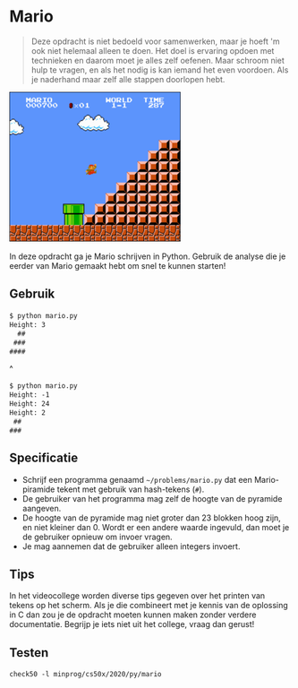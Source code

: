 # Mario

> Deze opdracht is niet bedoeld voor samenwerken, maar je hoeft 'm ook niet helemaal alleen te doen. Het doel is ervaring opdoen met technieken en daarom moet je alles zelf oefenen. Maar schroom niet hulp te vragen, en als het nodig is kan iemand het even voordoen. Als je naderhand maar zelf alle stappen doorlopen hebt.

![](../../mario/less/pyramid.png)

In deze opdracht ga je Mario schrijven in Python. Gebruik de analyse die je eerder van Mario gemaakt hebt om snel te kunnen starten!

## Gebruik

    $ python mario.py
    Height: 3
      ##
     ###
    ####
^

    $ python mario.py
    Height: -1
    Height: 24
    Height: 2
     ##
    ###

## Specificatie

* Schrijf een programma genaamd `~/problems/mario.py` dat een Mario-piramide tekent met gebruik van hash-tekens (`#`).
* De gebruiker van het programma mag zelf de hoogte van de pyramide aangeven.
* De hoogte van de pyramide mag niet groter dan 23 blokken hoog zijn, en niet kleiner dan 0. Wordt er een andere waarde ingevuld, dan moet je de gebruiker opnieuw om invoer vragen.
* Je mag aannemen dat de gebruiker alleen integers invoert.

## Tips

In het videocollege worden diverse tips gegeven over het printen van tekens op het scherm. Als je die combineert met je kennis van de oplossing in C dan zou je de opdracht moeten kunnen maken zonder verdere documentatie. Begrijp je iets niet uit het college, vraag dan gerust!

## Testen

    check50 -l minprog/cs50x/2020/py/mario
